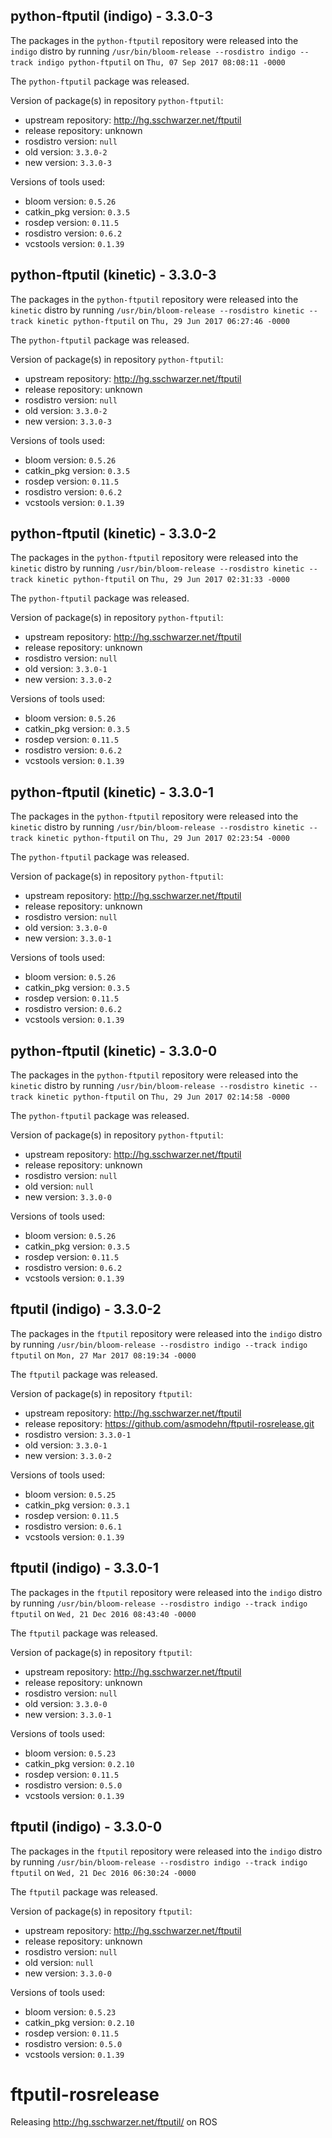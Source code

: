 ## python-ftputil (indigo) - 3.3.0-3

The packages in the `python-ftputil` repository were released into the `indigo` distro by running `/usr/bin/bloom-release --rosdistro indigo --track indigo python-ftputil` on `Thu, 07 Sep 2017 08:08:11 -0000`

The `python-ftputil` package was released.

Version of package(s) in repository `python-ftputil`:

- upstream repository: http://hg.sschwarzer.net/ftputil
- release repository: unknown
- rosdistro version: `null`
- old version: `3.3.0-2`
- new version: `3.3.0-3`

Versions of tools used:

- bloom version: `0.5.26`
- catkin_pkg version: `0.3.5`
- rosdep version: `0.11.5`
- rosdistro version: `0.6.2`
- vcstools version: `0.1.39`


## python-ftputil (kinetic) - 3.3.0-3

The packages in the `python-ftputil` repository were released into the `kinetic` distro by running `/usr/bin/bloom-release --rosdistro kinetic --track kinetic python-ftputil` on `Thu, 29 Jun 2017 06:27:46 -0000`

The `python-ftputil` package was released.

Version of package(s) in repository `python-ftputil`:

- upstream repository: http://hg.sschwarzer.net/ftputil
- release repository: unknown
- rosdistro version: `null`
- old version: `3.3.0-2`
- new version: `3.3.0-3`

Versions of tools used:

- bloom version: `0.5.26`
- catkin_pkg version: `0.3.5`
- rosdep version: `0.11.5`
- rosdistro version: `0.6.2`
- vcstools version: `0.1.39`


## python-ftputil (kinetic) - 3.3.0-2

The packages in the `python-ftputil` repository were released into the `kinetic` distro by running `/usr/bin/bloom-release --rosdistro kinetic --track kinetic python-ftputil` on `Thu, 29 Jun 2017 02:31:33 -0000`

The `python-ftputil` package was released.

Version of package(s) in repository `python-ftputil`:

- upstream repository: http://hg.sschwarzer.net/ftputil
- release repository: unknown
- rosdistro version: `null`
- old version: `3.3.0-1`
- new version: `3.3.0-2`

Versions of tools used:

- bloom version: `0.5.26`
- catkin_pkg version: `0.3.5`
- rosdep version: `0.11.5`
- rosdistro version: `0.6.2`
- vcstools version: `0.1.39`


## python-ftputil (kinetic) - 3.3.0-1

The packages in the `python-ftputil` repository were released into the `kinetic` distro by running `/usr/bin/bloom-release --rosdistro kinetic --track kinetic python-ftputil` on `Thu, 29 Jun 2017 02:23:54 -0000`

The `python-ftputil` package was released.

Version of package(s) in repository `python-ftputil`:

- upstream repository: http://hg.sschwarzer.net/ftputil
- release repository: unknown
- rosdistro version: `null`
- old version: `3.3.0-0`
- new version: `3.3.0-1`

Versions of tools used:

- bloom version: `0.5.26`
- catkin_pkg version: `0.3.5`
- rosdep version: `0.11.5`
- rosdistro version: `0.6.2`
- vcstools version: `0.1.39`


## python-ftputil (kinetic) - 3.3.0-0

The packages in the `python-ftputil` repository were released into the `kinetic` distro by running `/usr/bin/bloom-release --rosdistro kinetic --track kinetic python-ftputil` on `Thu, 29 Jun 2017 02:14:58 -0000`

The `python-ftputil` package was released.

Version of package(s) in repository `python-ftputil`:

- upstream repository: http://hg.sschwarzer.net/ftputil
- release repository: unknown
- rosdistro version: `null`
- old version: `null`
- new version: `3.3.0-0`

Versions of tools used:

- bloom version: `0.5.26`
- catkin_pkg version: `0.3.5`
- rosdep version: `0.11.5`
- rosdistro version: `0.6.2`
- vcstools version: `0.1.39`


## ftputil (indigo) - 3.3.0-2

The packages in the `ftputil` repository were released into the `indigo` distro by running `/usr/bin/bloom-release --rosdistro indigo --track indigo ftputil` on `Mon, 27 Mar 2017 08:19:34 -0000`

The `ftputil` package was released.

Version of package(s) in repository `ftputil`:

- upstream repository: http://hg.sschwarzer.net/ftputil
- release repository: https://github.com/asmodehn/ftputil-rosrelease.git
- rosdistro version: `3.3.0-1`
- old version: `3.3.0-1`
- new version: `3.3.0-2`

Versions of tools used:

- bloom version: `0.5.25`
- catkin_pkg version: `0.3.1`
- rosdep version: `0.11.5`
- rosdistro version: `0.6.1`
- vcstools version: `0.1.39`


## ftputil (indigo) - 3.3.0-1

The packages in the `ftputil` repository were released into the `indigo` distro by running `/usr/bin/bloom-release --rosdistro indigo --track indigo ftputil` on `Wed, 21 Dec 2016 08:43:40 -0000`

The `ftputil` package was released.

Version of package(s) in repository `ftputil`:

- upstream repository: http://hg.sschwarzer.net/ftputil
- release repository: unknown
- rosdistro version: `null`
- old version: `3.3.0-0`
- new version: `3.3.0-1`

Versions of tools used:

- bloom version: `0.5.23`
- catkin_pkg version: `0.2.10`
- rosdep version: `0.11.5`
- rosdistro version: `0.5.0`
- vcstools version: `0.1.39`


## ftputil (indigo) - 3.3.0-0

The packages in the `ftputil` repository were released into the `indigo` distro by running `/usr/bin/bloom-release --rosdistro indigo --track indigo ftputil` on `Wed, 21 Dec 2016 06:30:24 -0000`

The `ftputil` package was released.

Version of package(s) in repository `ftputil`:

- upstream repository: http://hg.sschwarzer.net/ftputil
- release repository: unknown
- rosdistro version: `null`
- old version: `null`
- new version: `3.3.0-0`

Versions of tools used:

- bloom version: `0.5.23`
- catkin_pkg version: `0.2.10`
- rosdep version: `0.11.5`
- rosdistro version: `0.5.0`
- vcstools version: `0.1.39`


# ftputil-rosrelease
Releasing http://hg.sschwarzer.net/ftputil/ on ROS
